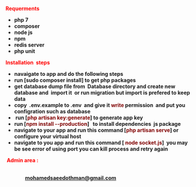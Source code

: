 <p><span style="color: #ff0000;"><strong>Requerments</strong></span></p>
<ul>
<li><strong>php 7&nbsp;</strong></li>
<li><strong>composer</strong></li>
<li><strong>node js</strong></li>
<li><strong>npm</strong></li>
<li><strong>redis server</strong></li>
<li><strong>php unit</strong></li>
</ul>
<p><span style="color: #ff0000;"><strong>Installation&nbsp; steps</strong></span></p>
<ul>
<li><strong>navaigate to app and do the following steps</strong></li>
<li><strong>run [sudo composer install] to get php packages<br /></strong></li>
<li><strong>get database dump file from&nbsp; Database directory and create new database and&nbsp; import it&nbsp; or run migration but import is prefered to keep data</strong></li>
<li><strong>copy&nbsp; .env.example to .env&nbsp; and give it <span style="color: #800000;">write</span> permission&nbsp; and put you configration such as database&nbsp;</strong></li>
<li><strong>&nbsp;run [<span style="color: #800000;">php artisan key:generate</span>] to generate app key</strong></li>
<li><strong> run [<span style="color: #800000;">npm install --production</span>]&nbsp; &nbsp;to install dependencies&nbsp; js package&nbsp;</strong></li>
<li><strong>navigate to your app and run this command [<span style="color: #800000;">php artisan serve</span>] or configure your virtual host</strong></li>
<li><strong>navigate to you app and run this command [ <span style="color: #800000;">node socket.js</span>]&nbsp; you may be see error of using port you can kill process and retry again&nbsp;</strong></li>
</ul>
<p><strong><span style="color: #ff0000;">&nbsp;Admin area :</span></strong><strong><span style="color: #0000;">&nbsp;to go to admin area you should write in url&nbsp; /dashboard&nbsp; it navigate to login page you can access as admin by this credentials </span></strong></p>
<p><strong><span style="color: #0000;">email = <a href="mailto:mohamedsaeedothman@gmail.com">mohamedsaeedothman@gmail.com</a></span></strong></p>
<p><strong><span style="color: #0000;"> password=123456</span></strong></p>
<p><strong><span style="color: #0000;">if you want to login as moderator you can choose any one and edit his password and logout and log in with his credentials</span></strong></p>
<p><span style="color: #ff0000;"><strong><span style="color: #0000;">App Docs</span></strong></span></p>
<p><strong><span style="color: #0000;">you can create crud moderator , teams and create new match once you create match his status is not started and button start session appeared if you press on it comment opened from another button and if you add comment the user in client side see it real time if he go to match details by click on any match from list&nbsp;</span></strong></p>
<p>&nbsp;</p>